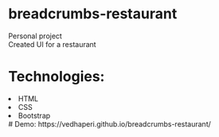 # breadcrumbs-restaurant
Personal project<br>
Created UI for a restaurant<br>
# Technologies:<br>
  <li>HTML</li>
  <li>CSS</li>
  <li>Bootstrap</li>
# Demo:  https://vedhaperi.github.io/breadcrumbs-restaurant/



